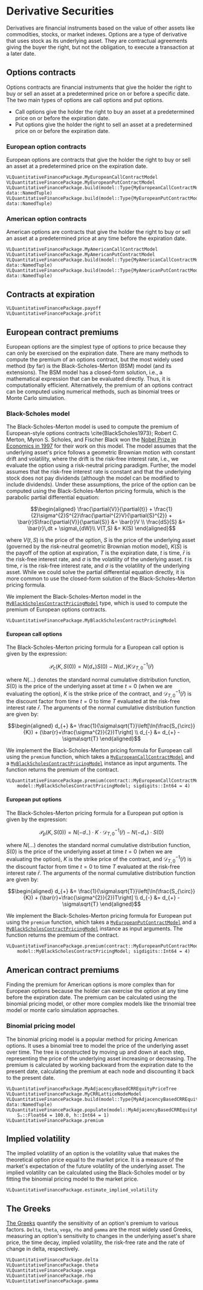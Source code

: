 # Derivative Securities
Derivatives are financial instruments based on the value of other assets like commodities, stocks, or market indexes. Options are a type of derivative that uses stock as its underlying asset. They are contractual agreements giving the buyer the right, but not the obligation, to execute a transaction at a later date. 

## Options contracts
Options contracts are financial instruments that give the holder the right to buy or sell an asset at a predetermined price on or before a specific date. The two main types of options are call options and put options. 

* Call options give the holder the right to buy an asset at a predetermined price on or before the expiration date.
* Put options give the holder the right to sell an asset at a predetermined price on or before the expiration date.

### European option contracts
European options are contracts that give the holder the right to buy or sell an asset at a predetermined price on the expiration date. 
```@docs
VLQuantitativeFinancePackage.MyEuropeanCallContractModel
VLQuantitativeFinancePackage.MyEuropeanPutContractModel
VLQuantitativeFinancePackage.build(model::Type{MyEuropeanCallContractModel}, data::NamedTuple)
VLQuantitativeFinancePackage.build(model::Type{MyEuropeanPutContractModel}, data::NamedTuple)
```

### American option contracts
American options are contracts that give the holder the right to buy or sell an asset at a predetermined price at any time before the expiration date.
```@docs
VLQuantitativeFinancePackage.MyAmericanCallContractModel
VLQuantitativeFinancePackage.MyAmericanPutContractModel
VLQuantitativeFinancePackage.build(model::Type{MyAmericanCallContractModel}, data::NamedTuple)
VLQuantitativeFinancePackage.build(model::Type{MyAmericanPutContractModel}, data::NamedTuple)
```

## Contracts at expiration
```@docs
VLQuantitativeFinancePackage.payoff
VLQuantitativeFinancePackage.profit
```

## European contract premiums
European options are the simplest type of options to price because they can only be exercised on the expiration date. There are many methods to compute the premium of an options contract, but the most widely used method (by far) is the Black-Scholes-Merton (BSM) model (and its extensions). The BSM model has a closed-form solution, i.e., a mathematical expression that can be evaluated directly. Thus, it is computationally efficient. Alternatively, the premium of an options contract can be computed using numerical methods, such as binomial trees or Monte Carlo simulation.

### Black-Scholes model
The Black-Scholes-Merton model is used to compute the premium of European-style options contracts \cite{BlackScholes1973};
Robert C. Merton, Myron S. Scholes, and Fischer Black won the [Nobel Prize in Economics in 1997](https://www.nobelprize.org/prizes/economic-sciences/1997/press-release/) for their work on this model. The model assumes that the underlying asset's price follows a geometric Brownian motion with constant drift and volatility, where the drift is the risk-free interest rate, i.e., we evaluate the option using a risk-neutral pricing paradigm. Further, the model assumes that the risk-free interest rate is constant and that the underlying stock does not pay dividends (although the model can be modified to include dividends). Under these assumptions, the price of the option can be computed using the Black-Scholes-Merton pricing formula, which is the parabolic partial differential equation:
```math
\begin{aligned}
	\frac{\partial{V}}{\partial{t}} + \frac{1}{2}\sigma^{2}S^{2}\frac{\partial^{2}V}{\partial{S}^{2}} + \bar{r}S\frac{\partial{V}}{\partial{S}}  &= \bar{r}V \\
	\frac{dS}{S} &= \bar{r}\,dt + \sigma\,{dW}\\
	V(T,S) &= K(S)
\end{aligned}
```
where $V(t, S)$ is the price of the option, $S$ is the price of the underlying asset (governed by the risk-neutral geometric Brownian motion model), 
$K(S)$ is the payoff of the option at expiration, $T$ is the expiration date, $t$ is time, 
$\bar{r}$ is the risk-free interest rate, and $\sigma$ is the volatility of the underlying asset.
$t$ is time, $r$ is the risk-free interest rate, and $\sigma$ is the volatility of the underlying asset.
While we could solve the partial differential equation directly, it is more common to use the closed-form solution of the Black-Scholes-Merton pricing formula.

We implement the Black-Scholes-Merton model in the [`MyBlackScholesContractPricingModel`](@ref) type, which is used to compute the premium of European options contracts.

```@docs
VLQuantitativeFinancePackage.MyBlackScholesContractPricingModel
```

#### European call options
The Black-Scholes-Merton pricing formula for a European call option is given by the expression:
```math
\begin{equation}
	\mathcal{P}_{c}(K,S(0)) = N(d_{+})S(0) - N(d_{-})K\mathcal{D}^{-1}_{T,0}(\bar{r})
\end{equation}
```
where $N(\dots)$ denotes the standard normal cumulative distribution function, 
$S(0)$ is the price of the underlying asset at time $t=0$ (when we are evaluating the option),
$K$ is the strike price of the contract, and $\mathcal{D}^{-1}_{T,0}(\bar{r})$ is the discount factor from time $t=0$ to time $T$ evaluated at the risk-free interest rate $\bar{r}$. The arguments of the normal cumulative distribution function are given by:
```math
\begin{aligned}
d_{+} &=  \frac{1}{\sigma\sqrt{T}}\left[\ln(\frac{S_{\circ}}{K}) + (\bar{r}+\frac{\sigma^{2}}{2})T\right] \\
d_{-} &=  d_{+} - \sigma\sqrt{T}
\end{aligned}
```
We implement the Black-Scholes-Merton pricing formula for European call using the `premium` function, which takes a 
[`MyEuropeanCallContractModel`](@ref) and a [`MyBlackScholesContractPricingModel`](@ref) instance as input arguments. The function returns the premium of the contract.
```@docs
VLQuantitativeFinancePackage.premium(contract::MyEuropeanCallContractModel, 
    model::MyBlackScholesContractPricingModel; sigdigits::Int64 = 4)
```

#### European put options
The Black-Scholes-Merton pricing formula for a European put option is given by the expression:
```math
\mathcal{P}_{p}(K,S(0)) = N(-d_{-})\cdot{K}\cdot\mathcal{D}^{-1}_{T,0}(\bar{r}) - N(-d_{+})\cdot{S}(0)
```
where $N(\dots)$ denotes the standard normal cumulative distribution function, 
$S(0)$ is the price of the underlying asset at time $t=0$ (when we are evaluating the option),
$K$ is the strike price of the contract, and $\mathcal{D}^{-1}_{T,0}(\bar{r})$ is the discount factor from time $t=0$ to time $T$ evaluated at the risk-free interest rate $\bar{r}$.
The arguments of the normal cumulative distribution function are given by:
```math
\begin{aligned}
d_{+} &=  \frac{1}{\sigma\sqrt{T}}\left[\ln(\frac{S_{\circ}}{K}) + (\bar{r}+\frac{\sigma^{2}}{2})T\right] \\
d_{-} &=  d_{+} - \sigma\sqrt{T}
\end{aligned}
```
We implement the Black-Scholes-Merton pricing formula for European put using the `premium` function, which takes a 
[`MyEuropeanPutContractModel`](@ref) and a [`MyBlackScholesContractPricingModel`](@ref) instance as input arguments. The function returns the premium of the contract.
```@docs
VLQuantitativeFinancePackage.premium(contract::MyEuropeanPutContractModel, 
    model::MyBlackScholesContractPricingModel; sigdigits::Int64 = 4)
```

## American contract premiums
Finding the premium for American options is more complex than for European options because the holder can exercise the option at any time before the expiration date. The premium can be calculated using the binomial pricing model, or other more complex models like the trinomial tree model or monte carlo simulation approaches.

### Binomial pricing model
The binomial pricing model is a popular method for pricing American options. It uses a binomial tree to model the price of the underlying asset over time. The tree is constructed by moving up and down at each step, representing the price of the underlying asset increasing or decreasing. The premium is calculated by working backward from the expiration date to the present date, calculating the premium at each node and discounting it back to the present date.

```@docs
VLQuantitativeFinancePackage.MyAdjacencyBasedCRREquityPriceTree
VLQuantitativeFinancePackage.MyCRRLatticeNodeModel
VLQuantitativeFinancePackage.build(model::Type{MyAdjacencyBasedCRREquityPriceTree}, data::NamedTuple)
VLQuantitativeFinancePackage.populate(model::MyAdjacencyBasedCRREquityPriceTree; 
    Sₒ::Float64 = 100.0, h::Int64 = 1)
VLQuantitativeFinancePackage.premium
```

## Implied volatility
The implied volatility of an option is the volatility value that makes the theoretical option price equal to the market price. It is a measure of the market's expectation of the future volatility of the underlying asset. The implied volatility can be calculated using the Black-Scholes model or by fitting the binomial pricing model to the market price.

```@docs
VLQuantitativeFinancePackage.estimate_implied_volatility
```

## The Greeks
[The Greeks](https://en.wikipedia.org/wiki/en:Greeks_(finance)?variant=zh-tw) quantify the sensitivity of an option's premium to various factors. `Delta`, `theta`, `vega`, `rho` and `gamma` are the most widely used Greeks, measuring an option's sensitivity to changes in the underlying asset's share price, the time decay, implied volatility, the risk-free rate and the rate of change in delta, respectively. 

```@docs
VLQuantitativeFinancePackage.delta
VLQuantitativeFinancePackage.theta
VLQuantitativeFinancePackage.vega
VLQuantitativeFinancePackage.rho
VLQuantitativeFinancePackage.gamma
```